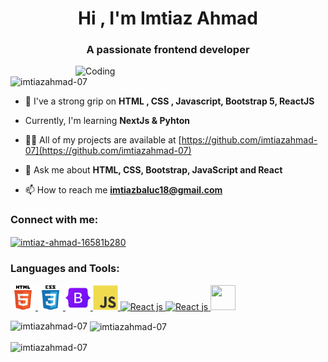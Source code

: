 <h1 align="center">Hi , I'm Imtiaz Ahmad  </h1>
<h3 align="center">A passionate frontend developer</h3>
<img align="right" alt="Coding" width="400" src="https://cdn.dribbble.com/users/1162077/screenshots/3848914/programmer.gif">

<p align="left"> <img src="https://komarev.com/ghpvc/?username=imtiazahmad-07&label=Profile%20views&color=0e75b6&style=flat" alt="imtiazahmad-07" /> </p>

- 🌱 I've a strong grip on **HTML , CSS , Javascript, Bootstrap 5, ReactJS**
  
- Currently, I'm learning **NextJs & Pyhton**
  
- 👨‍💻 All of my projects are available at [https://github.com/imtiazahmad-07](https://github.com/imtiazahmad-07)

- 💬 Ask me about **HTML, CSS, Bootstrap, JavaScript and React**

- 📫 How to reach me **imtiazbaluc18@gmail.com**

<h3 align="left">Connect with me:</h3>
<p align="left">
<a href="https://linkedin.com/in/imtiaz-ahmad-16581b280" target="blank"><img align="center" src="https://raw.githubusercontent.com/rahuldkjain/github-profile-readme-generator/master/src/images/icons/Social/linked-in-alt.svg" alt="imtiaz-ahmad-16581b280" height="30" width="40" /></a>
</p>

<h3 align="left">Languages and Tools:</h3>
<p align="left">  
<a href="https://www.w3.org/html/" target="_blank" rel="noreferrer"> 
<img src="https://raw.githubusercontent.com/devicons/devicon/master/icons/html5/html5-original-wordmark.svg" alt="html5" width="40" height="40"/> 
</a> 
<a href="https://www.w3schools.com/css/" target="_blank" rel="noreferrer">
<img src="https://raw.githubusercontent.com/devicons/devicon/master/icons/css3/css3-original-wordmark.svg" alt="css3" width="40" height="40"/> </a> 
<a href="https://getbootstrap.com/docs/5.1/getting-started/introduction/" target="_blank" rel="noreferrer">   
    <img src="https://raw.githubusercontent.com/devicons/devicon/master/icons/bootstrap/bootstrap-original.svg" alt="Bootstrap" width="40" height="40"/>   
</a>
<a href="https://developer.mozilla.org/en-US/docs/Web/JavaScript" target="_blank" rel="noreferrer"> 
<img src="https://raw.githubusercontent.com/devicons/devicon/master/icons/javascript/javascript-original.svg" alt="javascript" width="40" height="40"/>
</a>
    <a href="https://reactjs.org/">
        <img src="https://www.svgrepo.com/show/452092/react.svg" alt="React js" width="40" height="40"/>
    </a>
    <a href="https://redux.js.org/">
        <img src="https://www.svgrepo.com/show/303557/redux-logo.svg" alt="React js" width="40" height="30"/>
    </a>
  <a href="https://www.python.org/">
    <img src="https://s3.dualstack.us-east-2.amazonaws.com/pythondotorg-assets/media/files/python-logo-only.svg" width="40" height="40"/>
  </a>
</p>

<p><img align="left" src="https://github-readme-stats.vercel.app/api/top-langs?username=imtiazahmad-07&show_icons=true&locale=en&layout=compact" alt="imtiazahmad-07" /></p>

<p>&nbsp;<img align="center" src="https://github-readme-stats.vercel.app/api?username=imtiazahmad-07&show_icons=true&locale=en" alt="imtiazahmad-07" /></p>

<p><img align="center" src="https://github-readme-streak-stats.herokuapp.com/?user=imtiazahmad-07" alt="imtiazahmad-07"/></p>
